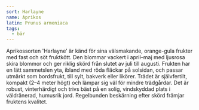 ```yaml
---
sort: Harlayne
name: Aprikos
latin: Prunus armeniaca
tags:
  - bär
---
```


Aprikossorten 'Harlayne' är känd för sina välsmakande, orange-gula frukter med fast och söt fruktkött. Den blommar vackert i april–maj med ljusrosa skira blommor och ger riklig skörd från slutet av juli till augusti. Frukten har en lätt sammetslen yta, ibland med röda fläckar på solsidan, och passar utmärkt som bordsfrukt, till sylt, bakverk eller likörer. Trädet är självfertilt, kompakt (2–4 meter högt) och lämpar sig väl för mindre trädgårdar. Det är robust, vinterhärdigt och trivs bäst på en solig, vindskyddad plats i väldränerad, humusrik jord. Regelbunden beskärning efter skörd främjar fruktens kvalitet.
